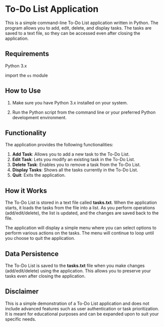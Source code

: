 # To-Do List Application

This is a simple command-line To-Do List application written in Python. The program allows you to add, edit, delete, and display tasks. The tasks are saved to a text file, so they can be accessed even after closing the application.

## Requirements

Python 3.x

import the `os` module

## How to Use

1. Make sure you have Python 3.x installed on your system.

2. Run the Python script from the command line or your preferred Python development environment.

## Functionality

The application provides the following functionalities:

1. **Add Task**: Allows you to add a new task to the To-Do List.
2. **Edit Task**: Lets you modify an existing task in the To-Do List.
3. **Delete Task**: Enables you to remove a task from the To-Do List.
4. **Display Tasks**: Shows all the tasks currently in the To-Do List.
5. **Quit**: Exits the application.

## How it Works

The To-Do List is stored in a text file called **tasks.txt**. When the application starts, it loads the tasks from the file into a list. As you perform operations (add/edit/delete), the list is updated, and the changes are saved back to the file.

The application will display a simple menu where you can select options to perform various actions on the tasks. The menu will continue to loop until you choose to quit the application.

## Data Persistence

The To-Do List is saved to the **tasks.txt** file when you make changes (add/edit/delete) using the application. This allows you to preserve your tasks even after closing the application.

## Disclaimer

This is a simple demonstration of a To-Do List application and does not include advanced features such as user authentication or task prioritization. It is meant for educational purposes and can be expanded upon to suit your specific needs.
